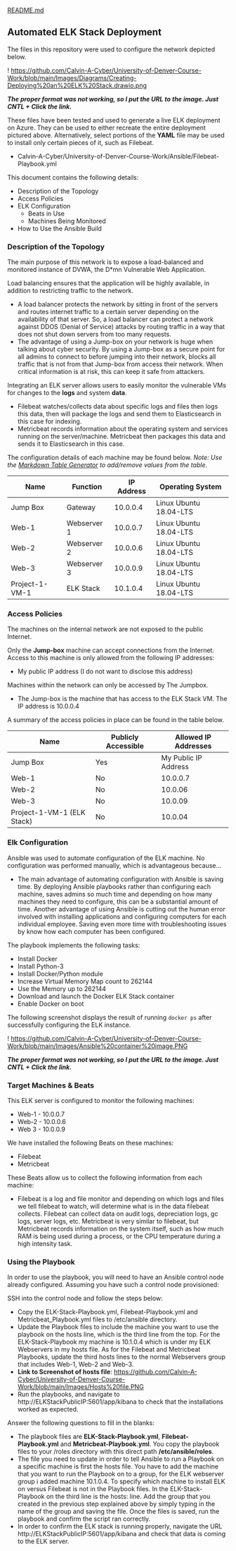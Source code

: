 [README.md](https://github.com/Calvin-A-Cyber/University-of-Denver-Course-Work/files/7229045/README.md)
## Automated ELK Stack Deployment

The files in this repository were used to configure the network depicted below.

! https://github.com/Calvin-A-Cyber/University-of-Denver-Course-Work/blob/main/Images/Diagrams/Creating-Deploying%20an%20ELK%20Stack.drawio.png

***The proper format was not working, so I put the URL to the image. Just CNTL + Click the link.*** 

These files have been tested and used to generate a live ELK deployment on Azure. They can be used to either recreate the entire deployment pictured above. Alternatively, select portions of the __YAML__ file may be used to install only certain pieces of it, such as Filebeat.

  - Calvin-A-Cyber/University-of-Denver-Course-Work/Ansible/Filebeat-Playbook.yml

This document contains the following details:

- Description of the Topology
- Access Policies
- ELK Configuration
  - Beats in Use
  - Machines Being Monitored
- How to Use the Ansible Build


### Description of the Topology

The main purpose of this network is to expose a load-balanced and monitored instance of DVWA, the D*mn Vulnerable Web Application.

Load balancing ensures that the application will be highly available, in addition to restricting traffic to the network.

- A load balancer protects the network by sitting in front of the servers and routes internet traffic to a certain server depending on the availability of that server. So, a load balancer can protect a network against DDOS (Denial of  Service) attacks by routing traffic in a way that does not shut down servers from too many requests. 
- The advantage of using a Jump-box on your network is huge when talking about cyber security. By using a Jump-box as a secure point for all admins to connect to before jumping into their network, blocks all traffic that is not from that Jump-box from access their network. When critical information is at risk, this can keep it safe from attackers. 

Integrating an ELK server allows users to easily monitor the vulnerable VMs for changes to the **logs** and system __data__.

- Filebeat watches/collects data about specific logs and files then logs this data, then will package the logs and send them to Elasticsearch in this case for indexing.  
- Metricbeat records information about the operating system and services running on the server/machine. Metricbeat then packages this data and sends it to Elasticsearch in this case.

The configuration details of each machine may be found below.
_Note: Use the [Markdown Table Generator](http://www.tablesgenerator.com/markdown_tables) to add/remove values from the table_.

| Name           | Function    | IP Address | Operating System       |
| -------------- | ----------- | ---------- | ---------------------- |
| Jump Box       | Gateway     | 10.0.0.4   | Linux Ubuntu 18.04-LTS |
| Web-1          | Webserver 1 | 10.0.0.7   | Linux Ubuntu 18.04-LTS |
| Web-2          | Webserver 2 | 10.0.0.6   | Linux Ubuntu 18.04-LTS |
| Web-3          | Webserver 3 | 10.0.0.9   | Linux Ubuntu 18.04-LTS |
| Project-1-VM-1 | ELK Stack   | 10.1.0.4   | Linux Ubuntu 18.04-LTS |

### Access Policies

The machines on the internal network are not exposed to the public Internet. 

Only the **Jump-box** machine can accept connections from the Internet. Access to this machine is only allowed from the following IP addresses:

- My public IP address (I do not want to disclose this address)

Machines within the network can only be accessed by The Jumpbox.

- The Jump-box is the machine that has access to the ELK Stack VM. The IP address is 10.0.0.4

A summary of the access policies in place can be found in the table below.

| Name                       | Publicly Accessible | Allowed IP Addresses |
| -------------------------- | ------------------- | -------------------- |
| Jump Box                   | Yes                 | My Public IP Address |
| Web-1                      | No                  | 10.0.0.7             |
| Web-2                      | No                  | 10.0.06              |
| Web-3                      | No                  | 10.0.09              |
| Project-1-VM-1 (ELK Stack) | No                  | 10.0.04              |

### Elk Configuration

Ansible was used to automate configuration of the ELK machine. No configuration was performed manually, which is advantageous because...

- The main advantage of automating configuration with Ansible is saving time. By deploying Ansible playbooks rather than configuring each machine, saves admins so much time and depending on how many machines they need to configure, this can be a substantial amount of time. Another advantage of using Ansible is cutting out the human error involved with installing applications and configuring computers for each individual employee. Saving even more time with troubleshooting issues by know how each computer has been configured. 

The playbook implements the following tasks:

- Install Docker
- Install Python-3
- Install Docker/Python module
- Increase Virtual Memory Map count to 262144
- Use the Memory up to 262144
- Download and launch the Docker ELK Stack container
- Enable Docker on boot

The following screenshot displays the result of running `docker ps` after successfully configuring the ELK instance.

! https://github.com/Calvin-A-Cyber/University-of-Denver-Course-Work/blob/main/Images/Ansible%20container%20image.PNG 

***The proper format was not working, so I put the URL to the image. Just CNTL + Click the link.***

### Target Machines & Beats

This ELK server is configured to monitor the following machines:

- Web-1 - 10.0.0.7
- Web-2 - 10.0.0.6
- Web 3 - 10.0.0.9

We have installed the following Beats on these machines:

- Filebeat
- Metricbeat

These Beats allow us to collect the following information from each machine:

- Filebeat is a log and file monitor and depending on which logs and files we tell filebeat to watch, will determine what is in the data filebeat collects. Filebeat can collect data on audit logs, depreciation logs, gc logs, server logs, etc. Metricbeat is very similar to filebeat, but Metricbeat records information on the system itself, such as how much RAM is being used during a process, or the CPU temperature during a high intensity task. 

### Using the Playbook

In order to use the playbook, you will need to have an Ansible control node already configured. Assuming you have such a control node provisioned: 

SSH into the control node and follow the steps below:

- Copy the ELK-Stack-Playbook.yml, Filebeat-Playbook.yml and Metricbeat_Playbook.yml files to /etc/ansible directory.
- Update the Playbook files to include the machine you want to use the playbook on the hosts line, which is the third line from the top. For the ELK-Stack-Playbook my machine is 10.1.0.4 which is under my ELK Webservers in my hosts file. As for the Filebeat and Metricbeat Playbooks, update the third hosts lines to the normal Webservers group that includes Web-1, Web-2 and Web-3.
- **Link to Screenshot of hosts file**: https://github.com/Calvin-A-Cyber/University-of-Denver-Course-Work/blob/main/Images/Hosts%20file.PNG
- Run the playbooks, and navigate to http://ELKStackPublicIP:5601/app/kibana to check that the installations worked as expected.

Answer the following questions to fill in the blanks:

- The playbook files are **ELK-Stack-Playbook.yml**, **Filebeat-Playbook.yml** and **Metricbeat-Playbook.yml**. You copy the playbook files to your /roles directory with this direct path **/etc/ansible/roles**.
- The file you need to update in order to tell Ansible to run a Playbook on a specific machine is first the hosts file. You have to add the machine that you want to run the Playbook on to a group, for the ELK webserver group i added machine 10.1.0.4. To specify which machine to install ELK on versus Filebeat is not in the Playbook files. In the ELK-Stack-Playbook on the third line is the hosts: line. Add the group that you created in the previous step explained above by simply typing in the name of the group and saving the file. Once the files is saved, run the playbook and confirm the script ran correctly. 
- In order to confirm the ELK stack is running properly, navigate the URL http://ELKStackPublicIP:5601/app/kibana and check that data is coming to the ELK server.
